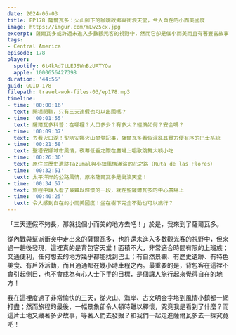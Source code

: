 ```yaml
---
date: 2024-06-03
title: EP178 薩爾瓦多：火山腳下的咖啡故鄉與衝浪天堂，令人自在的小而美國度
image: https://imgur.com/mLwZ5cx.jpg
excerpt: 薩爾瓦多或許還未進入多數觀光客的視野中，然而它卻是個小而美而且有著豐富故事的國家，又是個旅行起來讓人感覺舒服自在的地方。跟著我們一起去一探究竟吧！
tags:
- Central America
episode: 178
player:
  spotify: 6t4kAd7tLEJSWnBzUATYOa
  apple: 1000656427398
duration: '44:55'
guid: GUID-178
filepath: travel-wok-files-03/ep178.mp3
timeline:
- time: '00:00:16'
  text: 開場閒聊，只有三天連假也可以出國嗎？
- time: '00:01:55'
  text: 薩爾瓦多科普：在哪裡？人口多少？有多大？經濟如何？安全嗎？
- time: '00:09:37'
  text: 去看火口湖！聖塔安娜火山攀登記事，薩爾瓦多看似混亂其實方便有序的巴士系統
- time: '00:21:58'
  text: 聖塔安娜城市風情，夜幕低垂之際在廣場上唱歌跳舞大啖小吃
- time: '00:26:30'
  text: 原住民歷史遺跡Tazumal與小鎮風情滿溢的花之路（Ruta de las Flores）
- time: '00:32:51'
  text: 太平洋岸的公路風情，原來薩爾瓦多是衝浪天堂！
- time: '00:34:57'
  text: 旅程中讓人看了最難以釋懷的一段，就在聖薩爾瓦多的中心廣場上
- time: '00:40:25'
  text: 令人感到自在的小而美國度！坐在樹下完全不動也可以旅行？
---
```

「三天連假不夠長，那就找個小而美的地方去吧！」於是，我來到了薩爾瓦多。

從內戰與幫派衝突中走出來的薩爾瓦多，也許還未進入多數觀光客的視野中，但來過一趟後發現，這裡真的是背包客天堂！面積不大，非常適合時間有限的上班族；交通便利，任何想去的地方幾乎都能找到巴士；有自然景觀、有歷史遺跡、有特色美食、有戶外活動，而且通通都在幾小時車程之內。最重要的是，背包客在這裡不會引起側目，也不會成為有心人士下手的目標，是個讓人旅行起來覺得自在的地方！

我在這裡度過了非常愉快的三天，從火山、海岸、古文明金字塔到風情小鎮都一網打盡；然而旅程的最後，一幅景象卻令人頓時難以釋懷，究竟我是看到了什麼？而這片土地又藏著多少故事，等著人們去發掘？和我們一起走進薩爾瓦多去一探究竟吧！
